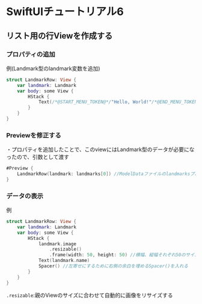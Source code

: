 # SwiftUIチュートリアル6

## リスト用の行Viewを作成する

### プロパティの追加

例(Landmark型のlandmark変数を追加)

```swift
struct LandmarkRow: View {
    var landmark: Landmark
    var body: some View {
        HStack {
            Text(/*@START_MENU_TOKEN@*/"Hello, World!"/*@END_MENU_TOKEN@*/)
        }
    }
}
```

### Previewを修正する

・プロパティを追加したことで、このviewにはLandmark型のデータが必要になったので、引数として渡す

```swift
#Preview {
    LandmarkRow(landmark: landmarks[0]) //ModelDataファイルのlandmarksプロパティの一つ目のデータを渡す
}
```

### データの表示

例

```swift
struct LandmarkRow: View {
    var landmark: Landmark
    var body: some View {
        HStack {
            landmark.image
                .resizable()
                .frame(width: 50, height: 50) //横幅、縦幅それぞれ50のサイズのViewにする
            Text(landmark.name)
            Spacer() //左寄せにするために右側の余白を埋めるSpacer()を入れる
        }
    }
}
```

`.resizable`:親のViewのサイズに合わせて自動的に画像をリサイズする
